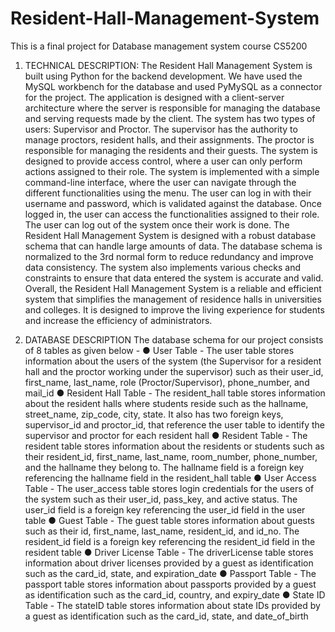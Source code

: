 # Resident-Hall-Management-System
This is a final project for Database management system course CS5200 

1. TECHNICAL DESCRIPTION:
The Resident Hall Management System is built using Python for the backend development. We have used the MySQL workbench for the database and used PyMySQL as a connector for the project. The application is designed with a client-server architecture where the server is responsible for managing the database and serving requests made by the client.
The system has two types of users: Supervisor and Proctor. The supervisor has the authority to manage proctors, resident halls, and their assignments. The proctor is responsible for managing the residents and their guests. The system is designed to provide access control, where a user can only perform actions assigned to their role.
The system is implemented with a simple command-line interface, where the user can navigate through the different functionalities using the menu. The user can log in with their username and password, which is validated against the database. Once logged in, the user can access the functionalities assigned to their role. The user can log out of the system once their work is done.
The Resident Hall Management System is designed with a robust database schema that can handle large amounts of data. The database schema is normalized to the 3rd normal form to reduce redundancy and improve data consistency. The system also implements various checks and constraints to ensure that data entered the system is accurate and valid.
Overall, the Resident Hall Management System is a reliable and efficient system that simplifies the management of residence halls in universities and colleges. It is designed to improve the living experience for students and increase the efficiency of administrators.

2. DATABASE DESCRIPTION
The database schema for our project consists of 8 tables as given below -
● User Table - The user table stores information about the users of the system (the Supervisor for a resident hall and the proctor working under the supervisor) such as their user_id, first_name, last_name, role (Proctor/Supervisor), phone_number, and mail_id
● Resident Hall Table - The resident_hall table stores information about the resident halls where students reside such as the hallname, street_name, zip_code, city, state. It also has two foreign keys, supervisor_id and proctor_id, that reference the user table to identify the supervisor and proctor for each resident hall
● Resident Table - The resident table stores information about the residents or students such as their resident_id, first_name, last_name, room_number, phone_number, and the hallname they belong to. The hallname field is a foreign key referencing the hallname field in the resident_hall table
● User Access Table - The user_access table stores login credentials for the users of the system such as their user_id, pass_key, and active status. The user_id field is a foreign key referencing the user_id field in the user table
● Guest Table - The guest table stores information about guests such as their id, first_name, last_name, resident_id, and id_no. The resident_id field is a foreign key referencing the resident_id field in the resident table
● Driver License Table - The driverLicense table stores information about driver licenses provided by a guest as identification such as the card_id, state, and expiration_date
● Passport Table - The passport table stores information about passports provided by a guest as identification such as the card_id, country, and expiry_date
● State ID Table - The stateID table stores information about state IDs provided by a guest as identification such as the card_id, state, and date_of_birth
